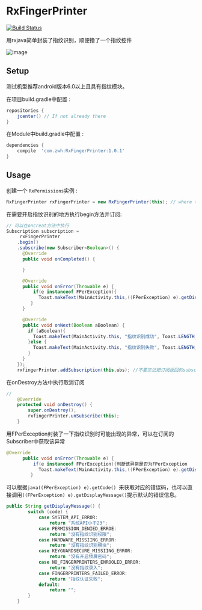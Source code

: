 # RxFingerPrinter

[![Build Status](https://api.travis-ci.org/tbruyelle/RxPermissions.svg?branch=master)](https://travis-ci.org/tbruyelle/RxPermissions)

用rxjava简单封装了指纹识别，顺便撸了一个指纹控件

![image](https://github.com/Zweihui/RxFingerPrinter/blob/master/gif/ScreenShot.gif)

## Setup

测试机型推荐android版本6.0以上且具有指纹模块。

在项目build.gradle中配置 :

```gradle
repositories {
    jcenter() // If not already there
}
```
在Module中build.gradle中配置 :
```gradle
dependencies {
    compile  'com.zwh:RxFingerPrinter:1.0.1'
}
```

## Usage

创建一个 `RxPermissions`实例  :

```java
RxFingerPrinter rxFingerPrinter = new RxFingerPrinter(this); // where this is an Activity instance
```
在需要开启指纹识别的地方执行begin方法并订阅:

```java
// 可以在oncreat方法中执行
Subscription subscription =
     rxFingerPrinter
    .begin()
    .subscribe(new Subscriber<Boolean>() {
      @Override
      public void onCompleted() {

      }

      @Override
      public void onError(Throwable e) {
          if(e instanceof FPerException){
            Toast.makeText(MainActivity.this,((FPerException) e).getDisplayMessage(),Toast.LENGTH_SHORT).show();
         }
      }

      @Override
      public void onNext(Boolean aBoolean) {
        if (aBoolean){
          Toast.makeText(MainActivity.this, "指纹识别成功", Toast.LENGTH_SHORT).show();
        }else {
          Toast.makeText(MainActivity.this, "指纹识别失败", Toast.LENGTH_SHORT).show();
        }
      }
    });
    rxfingerPrinter.addSubscription(this,ubs); //不要忘记把订阅返回的subscription添加到rxfingerPrinter里
```

 在onDestroy方法中执行取消订阅
 
```java
//
    @Override
    protected void onDestroy() {
        super.onDestroy();
        rxfingerPrinter.unSubscribe(this);
    }
```
用FPerException封装了一下指纹识别时可能出现的异常，可以在订阅的Subscriber中获取该异常
```java
@Override
      public void onError(Throwable e) {
          if(e instanceof FPerException){判断该异常是否为FPerException
            Toast.makeText(MainActivity.this,((FPerException) e).getDisplayMessage(),Toast.LENGTH_SHORT).show();
         }
```
可以根据```java((FPerException) e).getCode() ```来获取对应的错误码，也可以直接调用```((FPerException) e).getDisplayMessage()```提示默认的错误信息。
```java
public String getDisplayMessage() {
        switch (code) {
            case SYSTEM_API_ERROR:
                return "系统API小于23";
            case PERMISSION_DENIED_ERROE:
                return "没有指纹识别权限";
            case HARDWARE_MISSIING_ERROR:
                return "没有指纹识别模块";
            case KEYGUARDSECURE_MISSIING_ERROR:
                return "没有开启锁屏密码";
            case NO_FINGERPRINTERS_ENROOLED_ERROR:
                return "没有指纹录入";
            case FINGERPRINTERS_FAILED_ERROR:
                return "指纹认证失败";
            default:
                return "";
        }
    }
 ```
